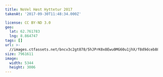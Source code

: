 ```yaml
---
title: NoVel Høst Hyttetur 2017
takenAt: '2017-09-30T11:48:34.000Z'

license: CC BY-ND 3.0
geo:
  lat: 62.761783
  lng: 8.864747
tags: []
url: >-
  //images.ctfassets.net/bncv3c2gt878/5hJPrK0x8Ewu0MG60u1jhX/f8d9dceb8809b8a16c38f0fee7ac3aa4/novel-hst-hyttetur-2017_23585170228_o
size: 7961611
image:
  width: 5344
  height: 3006
---
```


